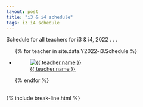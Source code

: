 ```yaml
---
layout: post
title: "i3 & i4 schedule"
tags: i3 i4 schedule
---
```


Schedule for all teachers for i3 & i4, 2022 . . .

<ul class="photo-gallery">
  {% for teacher in site.data.Y2022-i3.Schedule %}
    <li>
      <a href="{{ site.gdrive }}{{ teacher.link }}">
        <figure>
          <img src="{{ teacher.photo | relative_url }}" alt="{{ teacher.name }}">
          <figcaption>{{ teacher.name }}</figcaption>
        </figure> 
      </a>
    </li>
  {% endfor %}
</ul>

<br>
{% include break-line.html %}

